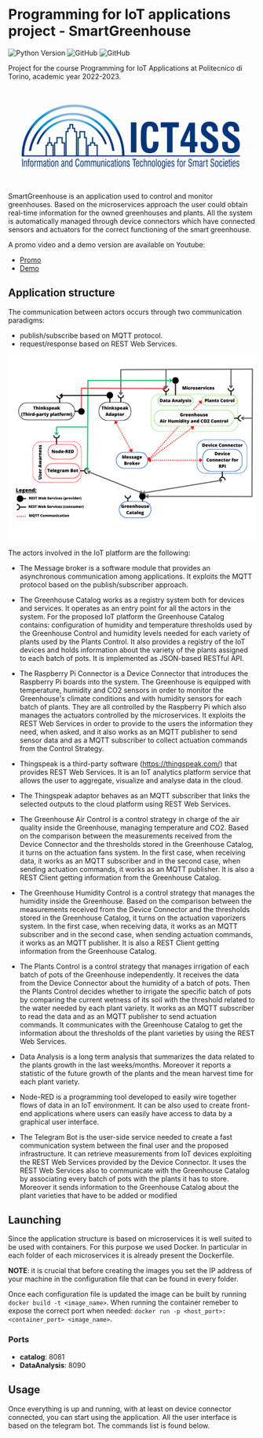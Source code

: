 # Programming for IoT applications project - SmartGreenhouse

![Python Version](https://img.shields.io/badge/python-3.11%20-informational?style=flat&logo=python&logoColor=white)
![GitHub](https://img.shields.io/github/contributors/Smart-greenhouse-for-IoT/SmartGreenhouse?style=flat&logo=github)
![GitHub](https://img.shields.io/github/license/Smart-greenhouse-for-IoT/SmartGreenhouse?style=flat)

Project for the course Programming for IoT Applications at Politecnico di Torino, academic year 2022-2023.

![ICT4SS_logo](/images/ict4ss_logo.jpg "Ict for Smart Societies")

SmartGreenhouse is an application used to control and monitor greenhouses. Based on the microservices approach the user could obtain real-time information for the owned greenhouses and plants. All the system is automatically managed through device connectors which have connected sensors and actuators for the correct functioning of the smart greenhouse.

A promo video and a demo version are available on Youtube: 
* [Promo](https://youtu.be/Q7VRfrwQL4w)
* [Demo](https://youtu.be/UprqUbHRYlE)

## Application structure

The communication between actors occurs through two communication paradigms:
- publish/subscribe based on MQTT protocol.
- request/response based on REST Web Services.

<img src="proposal/GreenHouse_diagram.png">

The actors involved in the IoT platform are the following:

- The Message broker is a software module that provides an asynchronous communication 
among applications. It exploits the MQTT protocol based on the publish/subscriber approach.

- The Greenhouse Catalog works as a registry system both for devices and services. It 
operates as an entry point for all the actors in the system. For the proposed IoT platform the 
Greenhouse Catalog contains: configuration of humidity and temperature thresholds used by 
the Greenhouse Control and humidity levels needed for each variety of plants used by the 
Plants Control. It also provides a registry of the IoT devices and holds information about the 
variety of the plants assigned to each batch of pots. It is implemented as JSON-based RESTful 
API.

- The Raspberry Pi Connector is a Device Connector that introduces the Raspberry Pi boards 
into the system. The Greenhouse is equipped with temperature, humidity and CO2 sensors in 
order to monitor the Greenhouse's climate conditions and with humidity sensors for each batch 
of plants. They are all controlled by the Raspberry Pi which also manages the actuators 
controlled by the microservices. It exploits the REST Web Services in order to provide to the 
users the information they need, when asked, and it also works as an MQTT publisher to send 
sensor data and as a MQTT subscriber to collect actuation commands from the Control 
Strategy.

- Thingspeak is a third-party software (https://thingspeak.com/) that provides REST Web Services. It 
is an IoT analytics platform service that allows the user to aggregate, visualize and analyse data in the 
cloud.

- The Thingspeak adaptor behaves as an MQTT subscriber that links the selected outputs to the cloud 
platform using REST Web Services.

- The Greenhouse Air Control is a control strategy in charge of the air quality inside the 
Greenhouse, managing temperature and CO2. Based on the comparison between the 
measurements received from the Device Connector and the thresholds stored in the 
Greenhouse Catalog, it turns on the actuation fans system. In the first case, when receiving 
data, it works as an MQTT subscriber and in the second case, when sending actuation 
commands, it works as an MQTT publisher. It is also a REST Client getting information from 
the Greenhouse Catalog.

- The Greenhouse Humidity Control is a control strategy that manages the humidity inside 
the Greenhouse. Based on the comparison between the measurements received from the 
Device Connector and the thresholds stored in the Greenhouse Catalog, it turns on the 
actuation vaporizers system. In the first case, when receiving data, it works as an MQTT 
subscriber and in the second case, when sending actuation commands, it works as an MQTT 
publisher. It is also a REST Client getting information from the Greenhouse Catalog.

- The Plants Control is a control strategy that manages irrigation of each batch of pots of the 
Greenhouse independently. It receives the data from the Device Connector about the humidity 
of a batch of pots. Then the Plants Control decides whether to irrigate the specific batch of 
pots by comparing the current wetness of its soil with the threshold related to the water needed 
by each plant variety. It works as an MQTT subscriber to read the data and as an MQTT 
publisher to send actuation commands. It communicates with the Greenhouse Catalog to get 
the information about the thresholds of the plant varieties by using the REST Web Services.
- Data Analysis is a long term analysis that summarizes the data related to the plants growth 
in the last weeks/months. Moreover it reports a statistic of the future growth of the plants and 
the mean harvest time for each plant variety.
 
- Node-RED is a programming tool developed to easily wire together flows of data in an IoT 
environment. It can be also used to create front-end applications where users can easily have 
access to data by a graphical user interface.

- The Telegram Bot is the user-side service needed to create a fast communication system 
between the final user and the proposed infrastructure. It can retrieve measurements from IoT 
devices exploiting the REST Web Services provided by the Device Connector. It uses the 
REST Web Services also to communicate with the Greenhouse Catalog by associating every 
batch of pots with the plants it has to store. Moreover it sends information to the Greenhouse 
Catalog about the plant varieties that have to be added or modified

## Launching
Since the application structure is based on microservices it is well suited to be used with containers. For this purpose we used Docker. In particular in each folder of each microservices it is already present the Dockerfile. 

**NOTE**: it is crucial that before creating the images you set the IP address of your machine in the configuration file that can be found in every folder.

Once each configuration file is updated the image can be built by running `docker build -t <image_name>`.
When running the container remeber to expose the correct port when needed: `docker run -p <host_port>:<container_port> <image_name>`.
### Ports
- **catalog**: 8081 
- **DataAnalysis**: 8090

## Usage
Once everything is up and running, with at least on device connector connected, you can start using the application.
All the user interface is based on the telegram bot. The commands list is found below.






